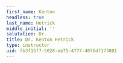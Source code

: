 ```yaml
---
first_name: Kenton
headless: true
last_name: Hetrick
middle_initial: ''
salutation: Dr.
title: Dr. Kenton Hetrick
type: instructor
uid: fb3f15f7-5028-ee75-4777-4076df173801
---
```

